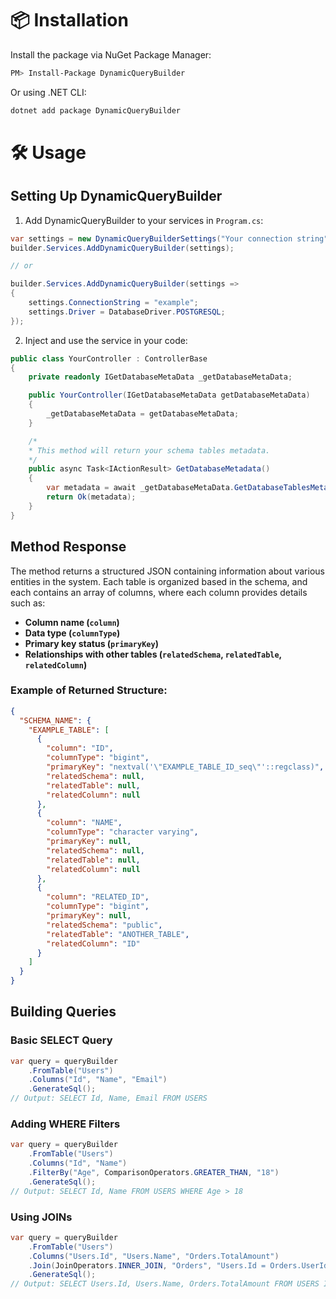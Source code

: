 # 📦 Installation

Install the package via NuGet Package Manager:

```bash
PM> Install-Package DynamicQueryBuilder
```

Or using .NET CLI:

```bash
dotnet add package DynamicQueryBuilder
```

# 🛠 Usage

## Setting Up DynamicQueryBuilder

1. Add DynamicQueryBuilder to your services in `Program.cs`:

```csharp
var settings = new DynamicQueryBuilderSettings("Your connection string", DatabaseDriver.POSTGRESQL); // See available drivers.
builder.Services.AddDynamicQueryBuilder(settings);

// or

builder.Services.AddDynamicQueryBuilder(settings =>
{
    settings.ConnectionString = "example";
    settings.Driver = DatabaseDriver.POSTGRESQL;
});
```

2. Inject and use the service in your code:

```csharp
public class YourController : ControllerBase
{
    private readonly IGetDatabaseMetaData _getDatabaseMetaData;

    public YourController(IGetDatabaseMetaData getDatabaseMetaData)
    {
        _getDatabaseMetaData = getDatabaseMetaData;
    }

    /*
    * This method will return your schema tables metadata.
    */
    public async Task<IActionResult> GetDatabaseMetadata()
    {
        var metadata = await _getDatabaseMetaData.GetDatabaseTablesMetaDataAsync();
        return Ok(metadata);
    }
}
```

## Method Response

The method returns a structured JSON containing information about various entities in the system. Each table is organized based in the schema, and each contains an array of columns, where each column provides details such as:

- **Column name (`column`)**
- **Data type (`columnType`)**
- **Primary key status (`primaryKey`)**
- **Relationships with other tables (`relatedSchema`, `relatedTable`, `relatedColumn`)**

### Example of Returned Structure:

```json
{
  "SCHEMA_NAME": {
    "EXAMPLE_TABLE": [
      {
        "column": "ID",
        "columnType": "bigint",
        "primaryKey": "nextval('\"EXAMPLE_TABLE_ID_seq\"'::regclass)",
        "relatedSchema": null,
        "relatedTable": null,
        "relatedColumn": null
      },
      {
        "column": "NAME",
        "columnType": "character varying",
        "primaryKey": null,
        "relatedSchema": null,
        "relatedTable": null,
        "relatedColumn": null
      },
      {
        "column": "RELATED_ID",
        "columnType": "bigint",
        "primaryKey": null,
        "relatedSchema": "public",
        "relatedTable": "ANOTHER_TABLE",
        "relatedColumn": "ID"
      }
    ]
  }
}
```

## Building Queries

### Basic SELECT Query

```csharp
var query = queryBuilder
    .FromTable("Users")
    .Columns("Id", "Name", "Email")
    .GenerateSql();
// Output: SELECT Id, Name, Email FROM USERS
```

### Adding WHERE Filters

```csharp
var query = queryBuilder
    .FromTable("Users")
    .Columns("Id", "Name")
    .FilterBy("Age", ComparisonOperators.GREATER_THAN, "18")
    .GenerateSql();
// Output: SELECT Id, Name FROM USERS WHERE Age > 18
```

### Using JOINs

```csharp
var query = queryBuilder
    .FromTable("Users")
    .Columns("Users.Id", "Users.Name", "Orders.TotalAmount")
    .Join(JoinOperators.INNER_JOIN, "Orders", "Users.Id = Orders.UserId")
    .GenerateSql();
// Output: SELECT Users.Id, Users.Name, Orders.TotalAmount FROM USERS INNER JOIN Orders ON Users.Id = Orders.UserId
```
